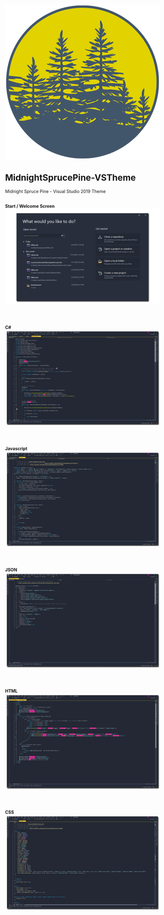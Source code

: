 ![Logo](/Img/icon.png)

# MidnightSprucePine-VSTheme
Midnight Spruce Pine - Visual Studio 2019 Theme
<br/>
<br/>

**Start / Welcome Screen**
![C#](/Img/welcome.png)

<br/>
<br/>

**C#**
![C#](/Img/csharp.png)

<br/>
<br/>

**Javascript**
![C#](/Img/js.png)

<br/>
<br/>

**JSON**
![C#](/Img/json.png)

<br/>
<br/>

**HTML**
![C#](/Img/html.png)

<br/>
<br/>

**CSS**
![C#](/Img/css.png)

